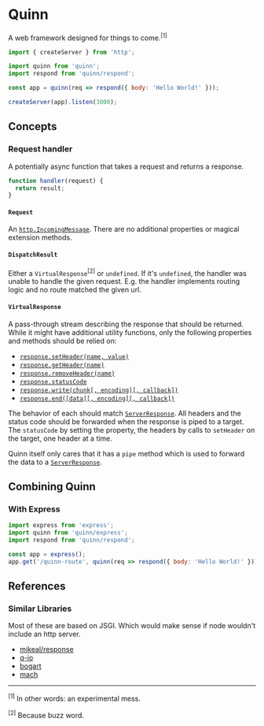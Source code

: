 # Quinn

A web framework designed for things to come.<sup>[1]</sup>

```js
import { createServer } from 'http';

import quinn from 'quinn';
import respond from 'quinn/respond';

const app = quinn(req => respond({ body: 'Hello World!' }));

createServer(app).listen(3000);
```

## Concepts

### Request handler

A potentially async function that takes a request and returns a response.

```js
function handler(request) {
  return result;
}
```

#### `Request`

An [`http.IncomingMessage`](https://iojs.org/api/http.html#http_http_incomingmessage).
There are no additional properties or magical extension methods.

#### `DispatchResult`

Either a `VirtualResponse`<sup>[2]</sup> or `undefined`.
If it's `undefined`, the handler was unable to handle the given request.
E.g. the handler implements routing logic and no route matched the given url.

#### `VirtualResponse`

A pass-through stream describing the response that should be returned.
While it might have additional utility functions,
only the following properties and methods should be relied on:

* [`response.setHeader(name, value)`](https://iojs.org/api/http.html#http_response_setheader_name_value)
* [`response.getHeader(name)`](https://iojs.org/api/http.html#http_response_getheader_name)
* [`response.removeHeader(name)`](https://iojs.org/api/http.html#http_response_removeheader_name)
* [`response.statusCode`](https://iojs.org/api/http.html#http_response_statuscode)
* [`response.write(chunk[, encoding][, callback])`](https://iojs.org/api/http.html#http_response_write_chunk_encoding_callback)
* [`response.end([data][, encoding][, callback])`](https://iojs.org/api/http.html#http_response_end_data_encoding_callback)

The behavior of each should match [`ServerResponse`](https://iojs.org/api/http.html#http_class_http_serverresponse).
All headers and the status code should be forwarded
when the response is piped to a target.
The `statusCode` by setting the property,
the headers by calls to `setHeader` on the target, one header at a time.

Quinn itself only cares that it has a `pipe` method
which is used to forward the data to a [`ServerResponse`](https://iojs.org/api/http.html#http_class_http_serverresponse).

## Combining Quinn

### With Express

```js
import express from 'express';
import quinn from 'quinn/express';
import respond from 'quinn/respond';

const app = express();
app.get('/quinn-route', quinn(req => respond({ body: 'Hello World!' })));
```

## References

### Similar Libraries

Most of these are based on JSGI.
Which would make sense if node wouldn't include an http server.

* [mikeal/response](https://github.com/mikeal/response)
* [q-io](http://documentup.com/kriskowal/q-io#http-applications)
* [bogart](https://github.com/nrstott/bogart)
* [mach](https://github.com/mjackson/mach)

-----

<sup>[1]</sup> In other words: an experimental mess.

<sup>[2]</sup> Because buzz word.
